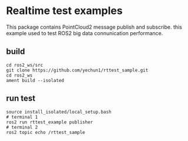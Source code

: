 # Realtime test examples

This package contains PointCloud2 message publish and subscribe. this example used to test ROS2 big data connunication performance.


## build
```
cd ros2_ws/src
git clone https://github.com/yechun1/rttest_sample.git
cd ros2_ws
ament build --isolated
```

## run test
```
source install_isolated/local_setup.bash
# terminal 1
ros2 run rttest_example publisher
# terminal 2
ros2 topic echo /rttest_sample
```

